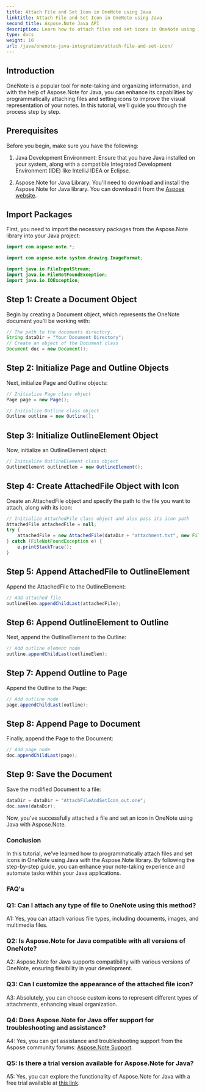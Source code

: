 ```yaml
---
title: Attach File and Set Icon in OneNote using Java
linktitle: Attach File and Set Icon in OneNote using Java
second_title: Aspose.Note Java API
description: Learn how to attach files and set icons in OneNote using Java with Aspose.Note for Java.
type: docs
weight: 10
url: /java/onenote-java-integration/attach-file-and-set-icon/
---
```

## Introduction

OneNote is a popular tool for note-taking and organizing information, and with the help of Aspose.Note for Java, you can enhance its capabilities by programmatically attaching files and setting icons to improve the visual representation of your notes. In this tutorial, we'll guide you through the process step by step.

## Prerequisites

Before you begin, make sure you have the following:

1. Java Development Environment: Ensure that you have Java installed on your system, along with a compatible Integrated Development Environment (IDE) like IntelliJ IDEA or Eclipse.
   
2. Aspose.Note for Java Library: You'll need to download and install the Aspose.Note for Java library. You can download it from the [Aspose website](https://releases.aspose.com/note/java/).

## Import Packages

First, you need to import the necessary packages from the Aspose.Note library into your Java project:

```java
import com.aspose.note.*;

import com.aspose.note.system.drawing.ImageFormat;

import java.io.FileInputStream;
import java.io.FileNotFoundException;
import java.io.IOException;
```

## Step 1: Create a Document Object

Begin by creating a Document object, which represents the OneNote document you'll be working with:

```java
// The path to the documents directory.
String dataDir = "Your Document Directory";
// Create an object of the Document class
Document doc = new Document();
```

## Step 2: Initialize Page and Outline Objects

Next, initialize Page and Outline objects:

```java
// Initialize Page class object
Page page = new Page();

// Initialize Outline class object
Outline outline = new Outline();
```

## Step 3: Initialize OutlineElement Object

Now, initialize an OutlineElement object:

```java
// Initialize OutlineElement class object
OutlineElement outlineElem = new OutlineElement();
```

## Step 4: Create AttachedFile Object with Icon

Create an AttachedFile object and specify the path to the file you want to attach, along with its icon:

```java
// Initialize AttachedFile class object and also pass its icon path
AttachedFile attachedFile = null;
try {
    attachedFile = new AttachedFile(dataDir + "attachment.txt", new FileInputStream(dataDir  + "icon.jpg"), ImageFormat.getJpeg());
} catch (FileNotFoundException e) {
    e.printStackTrace();
}
```

## Step 5: Append AttachedFile to OutlineElement

Append the AttachedFile to the OutlineElement:

```java
// Add attached file
outlineElem.appendChildLast(attachedFile);
```

## Step 6: Append OutlineElement to Outline

Next, append the OutlineElement to the Outline:

```java
// Add outline element node
outline.appendChildLast(outlineElem);
```

## Step 7: Append Outline to Page

Append the Outline to the Page:

```java
// Add outline node
page.appendChildLast(outline);
```

## Step 8: Append Page to Document

Finally, append the Page to the Document:

```java
// Add page node
doc.appendChildLast(page);
```

## Step 9: Save the Document

Save the modified Document to a file:

```java
dataDir = dataDir + "AttachFileAndSetIcon_out.one";
doc.save(dataDir);
```

Now, you've successfully attached a file and set an icon in OneNote using Java with Aspose.Note.

### Conclusion

In this tutorial, we've learned how to programmatically attach files and set icons in OneNote using Java with the Aspose.Note library. By following the step-by-step guide, you can enhance your note-taking experience and automate tasks within your Java applications.

### FAQ's

### Q1: Can I attach any type of file to OneNote using this method?

A1: Yes, you can attach various file types, including documents, images, and multimedia files.

### Q2: Is Aspose.Note for Java compatible with all versions of OneNote?

A2: Aspose.Note for Java supports compatibility with various versions of OneNote, ensuring flexibility in your development.

### Q3: Can I customize the appearance of the attached file icon?

A3: Absolutely, you can choose custom icons to represent different types of attachments, enhancing visual organization.

### Q4: Does Aspose.Note for Java offer support for troubleshooting and assistance?

A4: Yes, you can get assistance and troubleshooting support from the Aspose community forums: [Aspose.Note Support](https://forum.aspose.com/c/note/28).

### Q5: Is there a trial version available for Aspose.Note for Java?

A5: Yes, you can explore the functionality of Aspose.Note for Java with a free trial available at [this link](https://releases.aspose.com/).


